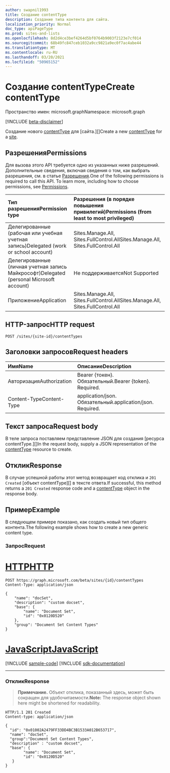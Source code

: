 ```yaml
---
author: swapnil1993
title: Создание contentType
description: Создание типа контента для сайта.
localization_priority: Normal
doc_type: apiPageType
ms.prod: sites-and-lists
ms.openlocfilehash: 8d2d4ce3bef4264d5bf0764b9003f2123e7cf014
ms.sourcegitcommit: 68b49fc847ceb1032a9cc9821a9ec0f7ac4abe44
ms.translationtype: MT
ms.contentlocale: ru-RU
ms.lasthandoff: 03/20/2021
ms.locfileid: "50965152"
---
```

# <a name="create-contenttype"></a><span data-ttu-id="8b643-103">Создание contentType</span><span class="sxs-lookup"><span data-stu-id="8b643-103">Create contentType</span></span>
<span data-ttu-id="8b643-104">Пространство имен: microsoft.graph</span><span class="sxs-lookup"><span data-stu-id="8b643-104">Namespace: microsoft.graph</span></span>

[!INCLUDE [beta-disclaimer](../../includes/beta-disclaimer.md)]

<span data-ttu-id="8b643-105">Создание нового [contentType][] для [сайта.][]</span><span class="sxs-lookup"><span data-stu-id="8b643-105">Create a new [contentType][] for a [site][].</span></span>

## <a name="permissions"></a><span data-ttu-id="8b643-106">Разрешения</span><span class="sxs-lookup"><span data-stu-id="8b643-106">Permissions</span></span>

<span data-ttu-id="8b643-p101">Для вызова этого API требуется одно из указанных ниже разрешений. Дополнительные сведения, включая сведения о том, как выбрать разрешения, см. в статье [Разрешения](/graph/permissions-reference).</span><span class="sxs-lookup"><span data-stu-id="8b643-p101">One of the following permissions is required to call this API. To learn more, including how to choose permissions, see [Permissions](/graph/permissions-reference).</span></span>

|<span data-ttu-id="8b643-109">Тип разрешения</span><span class="sxs-lookup"><span data-stu-id="8b643-109">Permission type</span></span>      | <span data-ttu-id="8b643-110">Разрешения (в порядке повышения привилегий)</span><span class="sxs-lookup"><span data-stu-id="8b643-110">Permissions (from least to most privileged)</span></span>              |
|:--------------------|:---------------------------------------------------------|
|<span data-ttu-id="8b643-111">Делегированные (рабочая или учебная учетная запись)</span><span class="sxs-lookup"><span data-stu-id="8b643-111">Delegated (work or school account)</span></span> |<span data-ttu-id="8b643-112">Sites.Manage.All, Sites.FullControl.All</span><span class="sxs-lookup"><span data-stu-id="8b643-112">Sites.Manage.All, Sites.FullControl.All</span></span>    |
|<span data-ttu-id="8b643-113">Делегированные (личная учетная запись Майкрософт)</span><span class="sxs-lookup"><span data-stu-id="8b643-113">Delegated (personal Microsoft account)</span></span> |<span data-ttu-id="8b643-114">Не поддерживается</span><span class="sxs-lookup"><span data-stu-id="8b643-114">Not Supported</span></span>    |
|<span data-ttu-id="8b643-115">Приложение</span><span class="sxs-lookup"><span data-stu-id="8b643-115">Application</span></span> |<span data-ttu-id="8b643-116">Sites.Manage.All, Sites.FullControl.All</span><span class="sxs-lookup"><span data-stu-id="8b643-116">Sites.Manage.All, Sites.FullControl.All</span></span> |


## <a name="http-request"></a><span data-ttu-id="8b643-117">HTTP-запрос</span><span class="sxs-lookup"><span data-stu-id="8b643-117">HTTP request</span></span>

<!-- { "blockType": "ignored" } -->

```http
POST /sites/{site-id}/contentTypes

```

## <a name="request-headers"></a><span data-ttu-id="8b643-118">Заголовки запросов</span><span class="sxs-lookup"><span data-stu-id="8b643-118">Request headers</span></span>
|<span data-ttu-id="8b643-119">Имя</span><span class="sxs-lookup"><span data-stu-id="8b643-119">Name</span></span>|<span data-ttu-id="8b643-120">Описание</span><span class="sxs-lookup"><span data-stu-id="8b643-120">Description</span></span>|
|:---|:---|
|<span data-ttu-id="8b643-121">Авторизация</span><span class="sxs-lookup"><span data-stu-id="8b643-121">Authorization</span></span>|<span data-ttu-id="8b643-p102">Bearer {токен}. Обязательный.</span><span class="sxs-lookup"><span data-stu-id="8b643-p102">Bearer {token}. Required.</span></span>|
|<span data-ttu-id="8b643-124">Content-Type</span><span class="sxs-lookup"><span data-stu-id="8b643-124">Content-Type</span></span>|<span data-ttu-id="8b643-p103">application/json. Обязательный.</span><span class="sxs-lookup"><span data-stu-id="8b643-p103">application/json. Required.</span></span>|

## <a name="request-body"></a><span data-ttu-id="8b643-127">Текст запроса</span><span class="sxs-lookup"><span data-stu-id="8b643-127">Request body</span></span>

<span data-ttu-id="8b643-128">В теле запроса поставляем представление JSON для создания [ресурса contentType.][]</span><span class="sxs-lookup"><span data-stu-id="8b643-128">In the request body, supply a JSON representation of the [contentType][] resource to create.</span></span>

## <a name="response"></a><span data-ttu-id="8b643-129">Отклик</span><span class="sxs-lookup"><span data-stu-id="8b643-129">Response</span></span>

<span data-ttu-id="8b643-130">В случае успешной работы этот метод возвращает код отклика и `201 Created` [объект contentType][] в тексте ответа.</span><span class="sxs-lookup"><span data-stu-id="8b643-130">If successful, this method returns a `201 Created` response code and a [contentType][] object in the response body.</span></span>


## <a name="example"></a><span data-ttu-id="8b643-131">Пример</span><span class="sxs-lookup"><span data-stu-id="8b643-131">Example</span></span>

<span data-ttu-id="8b643-132">В следующем примере показано, как создать новый тип общего контента.</span><span class="sxs-lookup"><span data-stu-id="8b643-132">The following example shows how to create a new generic content type.</span></span>

### <a name="request"></a><span data-ttu-id="8b643-133">Запрос</span><span class="sxs-lookup"><span data-stu-id="8b643-133">Request</span></span>


# <a name="http"></a>[<span data-ttu-id="8b643-134">HTTP</span><span class="sxs-lookup"><span data-stu-id="8b643-134">HTTP</span></span>](#tab/http)
<!-- {
  "blockType": "request",
  "name": "create_contenttype"
}
-->

```http
POST https://graph.microsoft.com/beta/sites/{id}/contentTypes
Content-Type: application/json

{
    "name": "docSet",
    "description": "custom docset",
    "base": {
        "name": "Document Set",
        "id": "0x0120D520"
    },
    "group": "Document Set Content Types" 
}
```
# <a name="javascript"></a>[<span data-ttu-id="8b643-135">JavaScript</span><span class="sxs-lookup"><span data-stu-id="8b643-135">JavaScript</span></span>](#tab/javascript)
[!INCLUDE [sample-code](../includes/snippets/javascript/create-contenttype-javascript-snippets.md)]
[!INCLUDE [sdk-documentation](../includes/snippets/snippets-sdk-documentation-link.md)]

---


### <a name="response"></a><span data-ttu-id="8b643-136">Отклик</span><span class="sxs-lookup"><span data-stu-id="8b643-136">Response</span></span>
><span data-ttu-id="8b643-137">**Примечание.** Объект отклика, показанный здесь, может быть сокращен для удобочитаемости.</span><span class="sxs-lookup"><span data-stu-id="8b643-137">**Note:** The response object shown here might be shortened for readability.</span></span>

<!-- {
  "blockType": "response",
  "truncated": true,
  "@odata.type": "microsoft.graph.contentType"
}
-->

```http
HTTP/1.1 201 Created
Content-type: application/json

{
  "id": "0x01002A2479FF33DD4BC3B1533A012B653717",
  "name": "docSet",
  "group":"Document Set Content Types",
  "description" : "custom docset",
  "base": {
        "name": "Document Set",
        "id": "0x0120D520"
   }
}
```


[contentType]: ../resources/contentType.md
[site]: ../resources/site.md

<!--
{
  "type": "#page.annotation",
  "description": "Create a Content type in a site",
  "keywords": "content type",
  "section": "documentation",
  "tocPath": "sites/Create ContentType",
  "suppressions": [
  ]
}
-->
